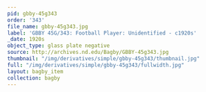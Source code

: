```yaml
---
pid: gbby-45g343
order: '343'
file_name: gbby-45g343.jpg
label: 'GBBY 45G/343: Football Player: Unidentified - c1920s'
_date: 1920s
object_type: glass plate negative
source: http://archives.nd.edu/Bagby/GBBY-45g343.jpg
thumbnail: "/img/derivatives/simple/gbby-45g343/thumbnail.jpg"
full: "/img/derivatives/simple/gbby-45g343/fullwidth.jpg"
layout: bagby_item
collection: bagby
---
```

